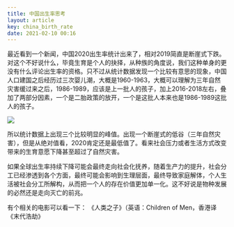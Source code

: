 ```yaml
---
title: 中国出生率思考
layout: article
key: china_birth_rate
date: 2021-02-10 00:16
---
```


最近看到一个新闻，中国2020出生率统计出来了，相对2019简直是断崖式下跌。对这个不好说什么，毕竟生育是个人的抉择，从种族的角度说，我们这种单身的更没有什么评论出生率的资格。只不过从统计数据发现一个比较有意思的现象，中国人口建国之后经历过三次婴儿潮，大概是1960-1963，大概可以理解为三年自然灾害缓过来之后，1986-1989，应该是上一批人的孩子，加上2016-2018左右，叠加了两部分因素，一个是二胎政策的放开，一个是这批人本来也是1986-1989这批人的孩子。

![](https://harrychen.oss-cn-beijing.aliyuncs.com/2021-02-09-162050.png)

所以统计数据上出现三个比较明显的峰值。出现一个断崖式的低谷（三年自然灾害），但是从绝对值看，2020肯定还是最低值了。看来社会压力或者生活方式改变带来的生育意愿下降甚至超过了自然灾害。

如果全球出生率持续下降可能会最终走向社会化抚养，随着生产力的提升，社会分工已经渗透到各个方面，最终可能会影响到生理层面，最终导致家庭解体，个人生活被社会分工所解构，从而把一个人的存在价值更加单一化。这不好说是物种发展的必然还是走向灭亡的前兆。

有个相关的电影可以看一下： 《人类之子》（英语：Children of Men，香港译《末代浩劫》


